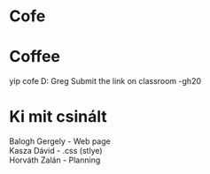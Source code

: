 # Cofe
# Coffee
yip cofe D:
Greg Submit the link on classroom -gh20
# Ki mit csinált
Balogh Gergely - Web page <br> Kasza Dávid - .css (stlye) <br> Horváth Zalán - Planning